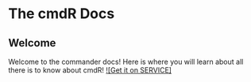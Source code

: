 # The cmdR Docs

## Welcome
Welcome to the commander docs! Here is where you will learn about all there is to know about cmdR!
[![Get it on SERVICE]](https://example.com/...)
